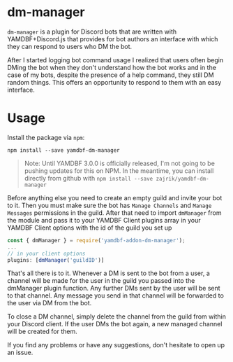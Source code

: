 # dm-manager
`dm-manager` is a plugin for Discord bots that are written with YAMDBF+Discord.js
that provides for bot authors an interface with which they can respond to users
who DM the bot.

After I started logging bot command usage I realized that users often begin DMing
the bot when they don't understand how the bot works and in the case of my bots,
despite the presence of a help command, they still DM random things. This offers
an opportunity to respond to them with an easy interface.

# Usage

Install the package via `npm`:
```
npm install --save yamdbf-dm-manager
```

>Note: Until YAMDBF 3.0.0 is officially released, I'm not going to be pushing updates
for this on NPM. In the meantime, you can install directly from github with
`npm install --save zajrik/yamdbf-dm-manager`

Before anything else you need to create an empty guild and invite your bot to it.
Then you must make sure the bot has `Manage Channels` and `Manage Messages` permissions
in the guild. After that need to import `dmManager` from the module and pass it to your
YAMDBF Client plugins array in your YAMDBF Client options with the id of the guild you
set up

```js
const { dmManager } = require('yamdbf-addon-dm-manager');
...
// in your client options
plugins: [dmManager('guildID')]
```

That's all there is to it. Whenever a DM is sent to the bot from a user, a channel will
be made for the user in the guild you passed into the dmManager plugin function. Any
further DMs sent by the user will be sent to that channel. Any message you send in that
channel will be forwarded to the user via DM from the bot.

To close a DM channel, simply delete the channel from the guild from within your Discord
client. If the user DMs the bot again, a new managed channel will be created for them.

If you find any problems or have any suggestions, don't hesitate to open up an issue.
